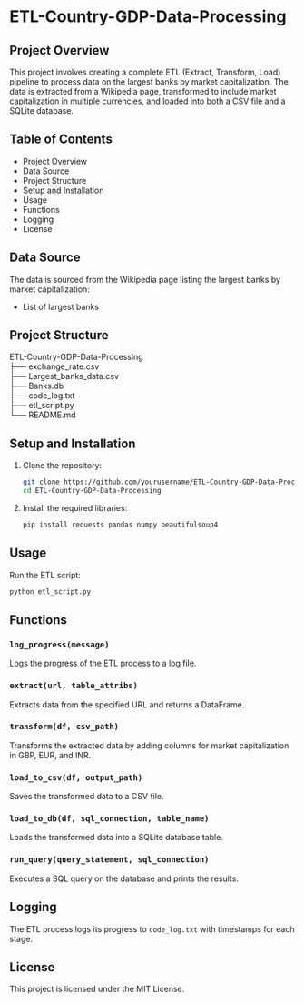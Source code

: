 # ETL-Country-GDP-Data-Processing

## Project Overview

This project involves creating a complete ETL (Extract, Transform, Load) pipeline to process data on the largest banks by market capitalization. The data is extracted from a Wikipedia page, transformed to include market capitalization in multiple currencies, and loaded into both a CSV file and a SQLite database.

## Table of Contents

- Project Overview
- Data Source
- Project Structure
- Setup and Installation
- Usage
- Functions
- Logging
- License

## Data Source

The data is sourced from the Wikipedia page listing the largest banks by market capitalization:
- List of largest banks

## Project Structure

ETL-Country-GDP-Data-Processing <br />
├── exchange_rate.csv <br />
├── Largest_banks_data.csv <br />
├── Banks.db <br />
├── code_log.txt <br />
├── etl_script.py <br />
└── README.md


## Setup and Installation

1. Clone the repository:
    ```bash
    git clone https://github.com/yourusername/ETL-Country-GDP-Data-Processing.git
    cd ETL-Country-GDP-Data-Processing
    ```

2. Install the required libraries:
    ```bash
    pip install requests pandas numpy beautifulsoup4
    ```

## Usage

Run the ETL script:
```bash
python etl_script.py
```
## Functions

### `log_progress(message)`
Logs the progress of the ETL process to a log file.

### `extract(url, table_attribs)`
Extracts data from the specified URL and returns a DataFrame.

### `transform(df, csv_path)`
Transforms the extracted data by adding columns for market capitalization in GBP, EUR, and INR.

### `load_to_csv(df, output_path)`
Saves the transformed data to a CSV file.

### `load_to_db(df, sql_connection, table_name)`
Loads the transformed data into a SQLite database table.

### `run_query(query_statement, sql_connection)`
Executes a SQL query on the database and prints the results.

## Logging

The ETL process logs its progress to `code_log.txt` with timestamps for each stage.

## License

This project is licensed under the MIT License.
